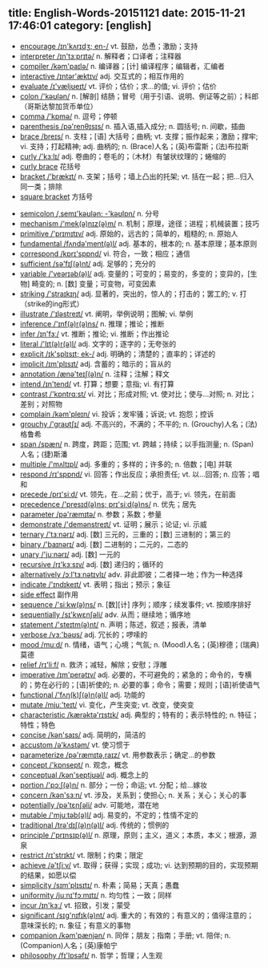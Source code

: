 title: English-Words-20151121
date: 2015-11-21 17:46:01
category: [english]
---
+ [encourage /ɪn'kʌrɪdʒ; en-/](#v) vt. 鼓励，怂恿；激励；支持
+ [interpreter /ɪn'tɜːprɪtə/](#v) n. 解释者；口译者；注释器
+ [compiler /kəm'paɪlə/](#v) n. 编译器；[计] 编译程序；编辑者，汇编者
+ [interactive /ɪntər'æktɪv/](#v) adj. 交互式的；相互作用的
+ [evaluate /ɪ'væljʊeɪt/](#v) vt. 评价；估价；求…的值; vi. 评价；估价
+ [colon /'kəʊlən/](#v) n. [解剖] 结肠；冒号（用于引语、说明、例证等之前）；科郎（哥斯达黎加货币单位）
+ [comma /'kɒmə/](#v) n. 逗号；停顿
+ [parenthesis /pə'renθɪsɪs/](#v) n. 插入语,插入成分; n. 圆括号; n. 间歇，插曲
+ [brace /breɪs/](#v) n. 支柱；[语] 大括号；曲柄; vt. 支撑；振作起来；激励；撑牢; vi. 支持；打起精神; adj. 曲柄的; n. (Brace)人名；(英)布雷斯；(法)布拉斯
+ [curly /'kɜːlɪ/](#v) adj. 卷曲的；卷毛的；（木材）有皱状纹理的；蜷缩的
+ [curly brace](#v) 花括号
+ [bracket /'brækɪt/](#v) n. 支架；括号；墙上凸出的托架; vt. 括在一起；把…归入同一类；排除
+ [square bracket](#v) 方括号
<!--more-->
+ [semicolon /,semɪ'kəʊlən; -'kəʊlɒn/](#v) n. 分号
+ [mechanism /'mek(ə)nɪz(ə)m/](#v) n. 机制；原理，途径；进程；机械装置；技巧
+ [primitive /'prɪmɪtɪv/](#v) adj. 原始的，远古的；简单的，粗糙的; n. 原始人
+ [fundamental /fʌndə'ment(ə)l/](#v) adj. 基本的，根本的; n. 基本原理；基本原则
+ [correspond /kɒrɪ'spɒnd/](#v) vi. 符合，一致；相应；通信
+ [sufficient /sə'fɪʃ(ə)nt/](#v) adj. 足够的；充分的
+ [variable /'veərɪəb(ə)l/](#v) adj. 变量的；可变的；易变的，多变的；变异的，[生物] 畸变的; n. [数] 变量；可变物，可变因素
+ [striking /'straɪkɪŋ/](#v) adj. 显著的，突出的，惊人的；打击的；罢工的; v. 打（strike的ing形式）
+ [illustrate /'ɪləstreɪt/](#v) vt. 阐明，举例说明；图解; vi. 举例
+ [inference /'ɪnf(ə)r(ə)ns/](#v) n. 推理；推论；推断
+ [infer /ɪn'fɜː/](#v) vt. 推断；推论; vi. 推断；作出推论
+ [literal /'lɪt(ə)r(ə)l/](#v) adj. 文字的；逐字的；无夸张的
+ [explicit /ɪk'splɪsɪt; ek-/](#v) adj. 明确的；清楚的；直率的；详述的
+ [implicit /ɪm'plɪsɪt/](#v) adj. 含蓄的；暗示的；盲从的
+ [annotation /ænə'teɪʃ(ə)n/](#v) n. 注释；注解；释文
+ [intend /ɪn'tend/](#v) vt. 打算；想要；意指; vi. 有打算
+ [contrast /'kɒntrɑːst/](#v) vi. 对比；形成对照; vt. 使对比；使与…对照; n. 对比；差别；对照物
+ [complain /kəm'pleɪn/](#v) vi. 投诉；发牢骚；诉说; vt. 抱怨；控诉
+ [grouchy /'graʊtʃɪ/](#v) adj. 不高兴的，不满的；不平的; n. (Grouchy)人名；(法)格鲁希
+ [span /spæn/](#v) n. 跨度，跨距；范围; vt. 跨越；持续；以手指测量; n. (Span)人名；(捷)斯潘
+ [multiple /'mʌltɪpl/](#v) adj. 多重的；多样的；许多的; n. 倍数；[电] 并联
+ [respond /rɪ'spɒnd/](#v) vi. 回答；作出反应；承担责任; vt. 以…回答; n. 应答；唱和
+ [precede /prɪ'siːd/](#v) vt. 领先，在…之前；优于，高于; vi. 领先，在前面
+ [precedence /'presɪd(ə)ns; prɪ'siːd(ə)ns/](#v) n. 优先；居先
+ [parameter /pə'ræmɪtə/](#v) n. 参数；系数；参量
+ [demonstrate /'demənstreɪt/](#v) vt. 证明；展示；论证; vi. 示威
+ [ternary /'tɜːnərɪ/](#v) adj. [数] 三元的，三重的；[数] 三进制的；第三的
+ [binary /'baɪnərɪ/](#v) adj. [数] 二进制的；二元的，二态的
+ [unary /'juːnərɪ/](#v) adj. [数] 一元的
+ [recursive /rɪ'kɜːsɪv/](#v) adj. [数] 递归的；循环的
+ [alternatively /ɔːl'tɜːnətɪvlɪ/](#v) adv. 非此即彼；二者择一地；作为一种选择
+ [indicate /'ɪndɪkeɪt/](#v) vt. 表明；指出；预示；象征
+ [side effect](#v) 副作用
+ [sequence /'siːkw(ə)ns/](#v) n. [数][计] 序列；顺序；续发事件; vt. 按顺序排好
+ [sequentially /sɪ'kwɛnʃəli/](#v) adv. 从而；继续地；循序地
+ [statement /'steɪtm(ə)nt/](#v) n. 声明；陈述，叙述；报表，清单
+ [verbose /vɜː'bəʊs/](#v) adj. 冗长的；啰嗦的
+ [mood /muːd/](#v) n. 情绪，语气；心境；气氛; n. (Mood)人名；(英)穆德；(瑞典)莫德
+ [relief /rɪ'liːf/](#v) n. 救济；减轻，解除；安慰；浮雕
+ [imperative /ɪm'perətɪv/](#v) adj. 必要的，不可避免的；紧急的；命令的，专横的；势在必行的；[语]祈使的; n. 必要的事；命令；需要；规则；[语]祈使语气
+ [functional /'fʌŋ(k)ʃ(ə)n(ə)l/](#v) adj. 功能的
+ [mutate /mjuː'teɪt/](#v) vi. 变化，产生突变; vt. 改变，使突变
+ [characteristic /kærəktə'rɪstɪk/](#v) adj. 典型的；特有的；表示特性的; n. 特征；特性；特色
+ [concise /kən'saɪs/](#v) adj. 简明的，简洁的
+ [accustom /ə'kʌstəm/](#v) vt. 使习惯于
+ [parameterize /pə'ræmɪtə,raɪz/](#v) vt. 用参数表示；确定…的参数
+ [concept /'kɒnsept/](#v) n. 观念，概念
+ [conceptual /kən'septjʊəl/](#v) adj. 概念上的
+ [portion /'pɔːʃ(ə)n/](#v) n. 部分；一份；命运; vt. 分配；给…嫁妆
+ [concern /kən'sɜːn/](#v) vt. 涉及，关系到；使担心; n. 关系；关心；关心的事
+ [potentially /pə'tɛnʃəli/](#v) adv. 可能地，潜在地
+ [mutable /'mjuːtəb(ə)l/](#v) adj. 易变的，不定的；性情不定的
+ [traditional /trə'dɪʃ(ə)n(ə)l/](#v) adj. 传统的；惯例的
+ [principle /'prɪnsɪp(ə)l/](#v) n. 原理，原则；主义，道义；本质，本义；根源，源泉
+ [restrict /rɪ'strɪkt/](#v) vt. 限制；约束；限定
+ [achieve /ə'tʃiːv/](#v) vt. 取得；获得；实现；成功; vi. 达到预期的目的，实现预期的结果，如愿以偿
+ [simplicity /sɪm'plɪsɪtɪ/](#v) n. 朴素；简易；天真；愚蠢
+ [uniformity /juːnɪ'fɔːmɪtɪ/](#v) n. 均匀性；一致；同样
+ [incur /ɪn'kɜː/](#v) vt. 招致，引发；蒙受
+ [significant /sɪg'nɪfɪk(ə)nt/](#v) adj. 重大的；有效的；有意义的；值得注意的；意味深长的; n. 象征；有意义的事物
+ [companion /kəm'pænjən/](#v) n. 同伴；朋友；指南；手册; vt. 陪伴; n. (Companion)人名；(英)康帕宁
+ [philosophy /fɪ'lɒsəfɪ/](#v) n. 哲学；哲理；人生观
